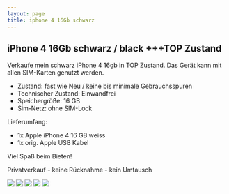 ```yaml
---
layout: page
title: iphone 4 16Gb schwarz
---
```


## iPhone 4 16Gb schwarz / black +++TOP Zustand

Verkaufe mein schwarz iPhone 4 16gb in TOP Zustand. Das Gerät kann mit allen SIM-Karten genutzt werden.

- Zustand: fast wie Neu / keine bis minimale Gebrauchsspuren
- Technischer Zustand: Einwandfrei 
- Speichergröße: 16 GB 
- Sim-Netz: ohne SIM-Lock

Lieferumfang:

- 1x Apple iPhone 4 16 GB weiss
- 1x orig. Apple USB Kabel

Viel Spaß beim Bieten!

Privatverkauf - keine Rücknahme - kein Umtausch

![](http://ruvido.github.io/ebay/img/iphone16gb1.jpg)
![](http://ruvido.github.io/ebay/img/iphone16gb2.jpg)
![](http://ruvido.github.io/ebay/img/iphone16gb3.jpg)
![](http://ruvido.github.io/ebay/img/iphone16gb4.jpg)
![](http://ruvido.github.io/ebay/img/iphone16gb5.jpg)
